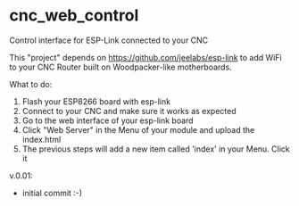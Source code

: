 # cnc_web_control
Control interface for ESP-Link connected to your CNC

This "project" depends on https://github.com/jeelabs/esp-link to add WiFi to your CNC Router built on Woodpacker-like motherboards.

What to do:
1. Flash your ESP8266 board with esp-link
2. Connect to your CNC and make sure it works as expected
3. Go to the web interface of your esp-link board
4. Click "Web Server" in the Menu of your module and upload the index.html
5. The previous steps will add a new item called 'index' in your Menu. Click it 

v.0.01:
- initial commit :-)

